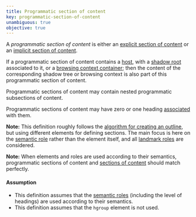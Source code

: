 ```yaml
---
title: Programmatic section of content
key: programmatic-section-of-content
unambiguous: true
objective: true
---
```


A _programmatic section of content_ is either an [explicit section of content][] or an [implicit section of content][].

If a programmatic section of content contains a [host][], with a [shadow root][] associated to it, or a [browsing context container][]; then the content of the corresponding shadow tree or browsing context is also part of this programmatic section of content.

Programmatic sections of content may contain nested programmatic subsections of content.

Programmatic sections of content may have zero or one heading [associated][] with them.

**Note:** This definition roughly follows the [algorithm for creating an outline][outline algorithm], but using different elements for defining sections. The main focus is here on the [semantic role][] rather than the element itself, and all [landmark roles][landmark] are considered.

**Note:** When elements and roles are used according to their semantics, programmatic sections of content and [sections of content][] should match perfectly.

#### Assumption

- This definition assumes that the [semantic roles][semantic role] (including the level of headings) are used according to their semantics.
- This definition assumes that the `hgroup` element is not used.

[associated]: #heading-section-association 'Definition of association between headings and sections'
[browsing context container]: https://html.spec.whatwg.org/multipage/browsers.html#browsing-context-container 'Definition of browsing context container'
[explicit section of content]: #explicit-section-of-content 'Definition of explicit section of content'
[host]: https://dom.spec.whatwg.org/#concept-documentfragment-host 'Definition of host'
[implicit section of content]: #implicit-section-of-content 'Definition of implicit section of content'
[landmark]: https://www.w3.org/TR/wai-aria-1.1/#landmark 'The landmark role'
[outline algorithm]: https://html.spec.whatwg.org/multipage/sections.html#outlines 'Definition of outline'
[sections of content]: #section-of-content 'Definition of section of content'
[semantic role]: #semantic-role 'Definition of semantic role'
[shadow root]: https://dom.spec.whatwg.org/#concept-shadow-root 'Definition of shadow root'
